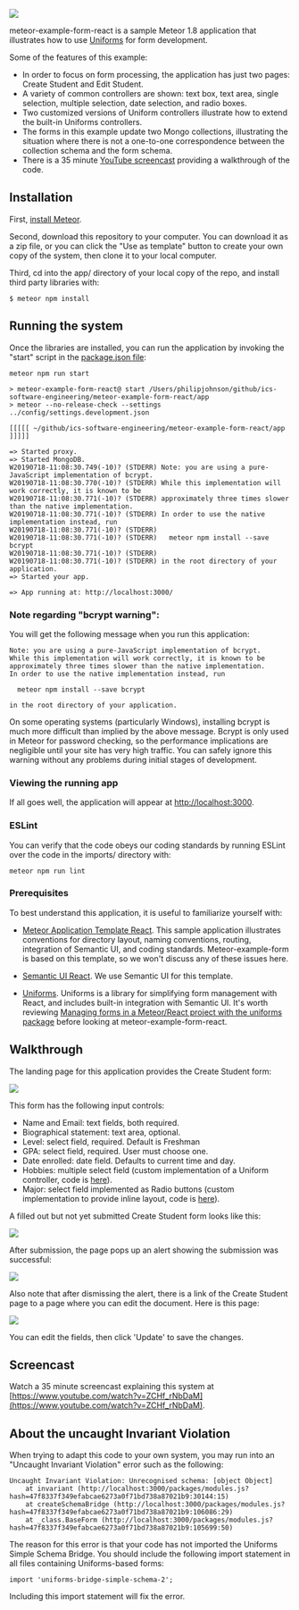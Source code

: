 ![](https://raw.githubusercontent.com/ics-software-engineering/meteor-example-form-react/master/doc/create-student-page.png)

meteor-example-form-react is a sample Meteor 1.8 application that illustrates how to use [Uniforms](https://uniforms.tools/) for form development. 

Some of the features of this example:

* In order to focus on form processing, the application has just two pages: Create Student and Edit Student. 
* A variety of common controllers are shown: text box, text area, single selection, multiple selection, date selection, and radio boxes.
* Two customized versions of Uniform controllers illustrate how to extend the built-in Uniforms controllers.
* The forms in this example update two Mongo collections, illustrating the situation where there is not a one-to-one correspondence between the collection schema and the form schema. 
* There is a 35 minute [YouTube screencast](https://www.youtube.com/watch?v=ZCHf_rNbDaM) providing a walkthrough of the code.

## Installation

First, [install Meteor](https://www.meteor.com/install).

Second, download this repository to your computer. You can download it as a zip file, or you can click the "Use as template" button to create your own copy of the system, then clone it to your local computer.

Third, cd into the app/ directory of your local copy of the repo, and install third party libraries with:

```
$ meteor npm install
```

## Running the system

Once the libraries are installed, you can run the application by invoking the "start" script in the [package.json file](https://github.com/ics-software-engineering/meteor-example-form-react/blob/master/app/package.json):


```
meteor npm run start

> meteor-example-form-react@ start /Users/philipjohnson/github/ics-software-engineering/meteor-example-form-react/app
> meteor --no-release-check --settings ../config/settings.development.json

[[[[[ ~/github/ics-software-engineering/meteor-example-form-react/app ]]]]]

=> Started proxy.                             
=> Started MongoDB.                           
W20190718-11:08:30.749(-10)? (STDERR) Note: you are using a pure-JavaScript implementation of bcrypt.
W20190718-11:08:30.770(-10)? (STDERR) While this implementation will work correctly, it is known to be
W20190718-11:08:30.771(-10)? (STDERR) approximately three times slower than the native implementation.
W20190718-11:08:30.771(-10)? (STDERR) In order to use the native implementation instead, run
W20190718-11:08:30.771(-10)? (STDERR) 
W20190718-11:08:30.771(-10)? (STDERR)   meteor npm install --save bcrypt
W20190718-11:08:30.771(-10)? (STDERR) 
W20190718-11:08:30.771(-10)? (STDERR) in the root directory of your application.
=> Started your app.

=> App running at: http://localhost:3000/
```


### Note regarding "bcrypt warning":

You will get the following message when you run this application:

```
Note: you are using a pure-JavaScript implementation of bcrypt.
While this implementation will work correctly, it is known to be
approximately three times slower than the native implementation.
In order to use the native implementation instead, run

  meteor npm install --save bcrypt

in the root directory of your application.
```

On some operating systems (particularly Windows), installing bcrypt is much more difficult than implied by the above message. Bcrypt is only used in Meteor for password checking, so the performance implications are negligible until your site has very high traffic. You can safely ignore this warning without any problems during initial stages of development.

### Viewing the running app

If all goes well, the application will appear at [http://localhost:3000](http://localhost:3000).  

### ESLint

You can verify that the code obeys our coding standards by running ESLint over the code in the imports/ directory with:

```
meteor npm run lint
```

### Prerequisites

To best understand this application, it is useful to familiarize yourself with:

* [Meteor Application Template React](http://ics-software-engineering.github.io/meteor-application-template-react/). This sample application illustrates conventions for directory layout, naming conventions, routing, integration of Semantic UI, and coding standards. Meteor-example-form is based on this template, so we won't discuss any of these issues here.
 
* [Semantic UI React](https://react.semantic-ui.com/). We use Semantic UI for this template. 

* [Uniforms](https://uniforms.tools/). Uniforms is a library for simplifying form management with React, and includes built-in integration with Semantic UI. It's worth reviewing [Managing forms in a Meteor/React project with the uniforms package](https://blog.meteor.com/managing-forms-in-a-meteor-react-project-with-uniforms-33d60602b43a) before looking at meteor-example-form-react.

## Walkthrough

The landing page for this application provides the Create Student form:

![](https://github.com/ics-software-engineering/meteor-example-form-react/raw/master/doc/create-student-page.png)

This form has the following input controls:

* Name and Email: text fields, both required.
* Biographical statement: text area, optional.
* Level: select field, required. Default is Freshman
* GPA: select field, required. User must choose one.
* Date enrolled: date field. Defaults to current time and day.
* Hobbies: multiple select field (custom implementation of a Uniform controller, code is [here](https://github.com/ics-software-engineering/meteor-example-form-react/blob/master/app/imports/ui/forms/controllers/MultiSelectField.jsx)).
* Major: select field implemented as Radio buttons (custom implementation to provide inline layout, code is [here](https://github.com/ics-software-engineering/meteor-example-form-react/blob/master/app/imports/ui/forms/controllers/RadioField.jsx)).

A filled out but not yet submitted Create Student form looks like this:


![](https://github.com/ics-software-engineering/meteor-example-form-react/raw/master/doc/create-student-page-filled-in.png)

After submission, the page pops up an alert showing the submission was successful:

![](https://github.com/ics-software-engineering/meteor-example-form-react/raw/master/doc/create-student-page-submitted.png)

Also note that after dismissing the alert, there is a link of the Create Student page to a page where you can edit the document. Here is this page:

![](https://github.com/ics-software-engineering/meteor-example-form-react/raw/master/doc/edit-student-page.png)

You can edit the fields, then click 'Update' to save the changes. 

## Screencast

Watch a 35 minute screencast explaining this system at [https://www.youtube.com/watch?v=ZCHf_rNbDaM](https://www.youtube.com/watch?v=ZCHf_rNbDaM).

## About the uncaught Invariant Violation

When trying to adapt this code to your own system, you may run into an "Uncaught Invariant Violation" error such as the following:

```
Uncaught Invariant Violation: Unrecognised schema: [object Object]
    at invariant (http://localhost:3000/packages/modules.js?hash=47f8337f349efabcae6273a0f71bd738a87021b9:30144:15)
    at createSchemaBridge (http://localhost:3000/packages/modules.js?hash=47f8337f349efabcae6273a0f71bd738a87021b9:106086:29)
    at _class.BaseForm (http://localhost:3000/packages/modules.js?hash=47f8337f349efabcae6273a0f71bd738a87021b9:105699:50)
```

The reason for this error is that your code has not imported the Uniforms Simple Schema Bridge. You should include the following import statement in all files containing Uniforms-based forms:

```
import 'uniforms-bridge-simple-schema-2';
```

Including this import statement will fix the error.
